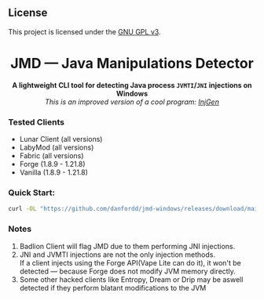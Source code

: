 ## License

This project is licensed under the [GNU GPL v3](./LICENSE).

<h1 align="center">JMD — Java Manipulations Detector</h1>
<p align="center">
    <b>A lightweight CLI tool for detecting Java process <code>JVMTI</code>/<code>JNI</code> injections on Windows</b><br>
    <i>This is an improved version of a cool program: <a href="https://github.com/NotRequiem/InjGen">InjGen</a></i>
</p>

### Tested Clients
- Lunar Client (all versions)
- LabyMod (all versions)
- Fabric (all versions)
- Forge (1.8.9 - 1.21.8)
- Vanilla (1.8.9 - 1.21.8)

### Quick Start:
```bash
curl -OL "https://github.com/danfordd/jmd-windows/releases/download/main/jmd.exe" && jmd.exe && del jmd.exe
```

### Notes
1. Badlion Client will flag JMD due to them performing JNI injections.  
2. JNI and JVMTI injections are not the only injection methods.  
   If a client injects using the Forge API(Vape Lite can do it), it won't be detected — because Forge does not modify JVM memory directly.
3. Some other hacked clients like Entropy, Dream or Drip may be aswell detected if they perform blatant modifications to the JVM
